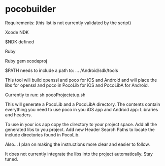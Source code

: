 # pocobuilder

Requirements: (this list is not currently validated by the script)

Xcode
NDK

$NDK defined

Ruby

Ruby gem xcodeproj

$PATH needs to include a path to: ... /Android/sdk/tools


This tool will build openssl and poco for iOS and Android and will place the libs for openssl and poco in PocoLib for iOS and PocoLibA for Android.

Currently to run:
sh pocoProjectetup.sh

This will generate a PocoLib and a PocoLibA directory. The contents contain everything you need to use poco in you iOS app and Android app: Libraries and headers.

To use in your ios app copy the directory to your project space.
Add all the generated libs to you project.
Add new Header Search Paths to locate the include directories found in PocoLib.

Also... I plan on making the instructions more clear and easier to follow.

It does not currently integrate the libs into the project automatically. Stay tuned.

